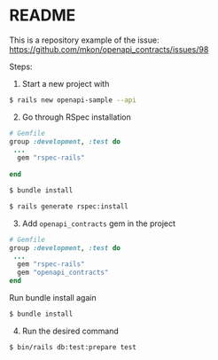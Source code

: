 # README

This is a repository example of the issue: https://github.com/mkon/openapi_contracts/issues/98

Steps:

1. Start a new project with 

```sh
$ rails new openapi-sample --api

```

2. Go through RSpec installation

```ruby
# Gemfile
group :development, :test do
 ...
  gem "rspec-rails"
  
end
```

```sh
$ bundle install
```

```sh
$ rails generate rspec:install
```

3. Add `openapi_contracts` gem in the project

```ruby
# Gemfile
group :development, :test do
 ...
  gem "rspec-rails"
  gem "openapi_contracts"  
end

```

Run bundle install again

```sh
$ bundle install
```

4. Run the desired command
```sh
$ bin/rails db:test:prepare test
```


